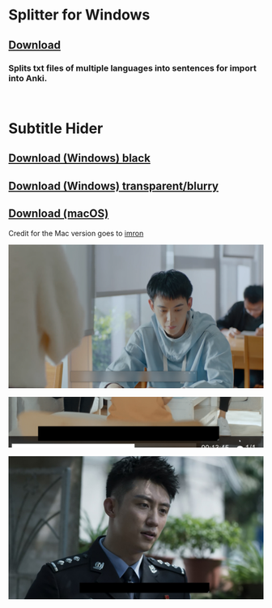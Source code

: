 # Splitter for Windows
## [Download](https://github.com/xCaoCao/SubtitleHider/releases/download/Splitter0.2/Splitter.zip)
### Splits txt files of multiple languages into sentences for import into Anki.
<br/>

# Subtitle Hider
## [Download (Windows) black](https://github.com/xCaoCao/SubtitleHider/releases/download/0.2/SubtitleHider.exe)
## [Download (Windows) transparent/blurry](https://github.com/xCaoCao/SubtitleHider/releases/download/0.5/SubtitleHiderUWP_1.0.4.0_setup.zip)
## [Download (macOS)](https://github.com/xCaoCao/SubtitleHider/releases/download/0.2/subtitle-hider-1.0.0-install.dmg)
Credit for the Mac version goes to [imron](https://github.com/imron)

![Image](subtitleHiderUWP.png)

![Image](ILWNFOuqQX.gif)

![Image](mpv_dAGd2j6uAr.jpg)
